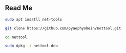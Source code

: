 ## Read Me

```bash
sudo apt insatll net-tools
```
```bash
git clone https://github.com/pyaephyohein/nettool.git 
```
```bash
cd nettool
```
```bash
sudo dpkg -i nettool.deb 
```
